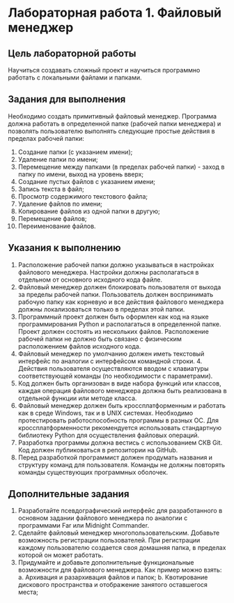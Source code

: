 # Лабораторная работа 1. Файловый менеджер
## Цель лабораторной работы
Научиться создавать сложный проект и научиться программно работать с локальными файлами и папками.
## Задания для выполнения
Необходимо создать примитивный файловый менеджер. Программа должна работать в определенной папке (рабочей папки менеджера) и позволять пользователю выполнять следующие простые действия в пределах рабочей папки:
1. Создание папки (с указанием имени);
2. Удаление папки по имени;
3. Перемещение между папками (в пределах рабочей папки) - заход в папку по имени, выход на уровень вверх;
4. Создание пустых файлов с указанием имени;
5. Запись текста в файл;
6. Просмотр содержимого текстового файла;
7. Удаление файлов по имени;
8. Копирование файлов из одной папки в другую;
9. Перемещение файлов;
10. Переименование файлов.
## Указания к выполнению
1. Расположение рабочей папки должно указываться в настройках файлового менеджера. Настройки должны располагаться в отдельном от основного исходного кода файле.
2. Файловый менеджер должен блокировать пользователя от выхода за пределы рабочей папки. Пользователь должен воспринимать рабочую папку как корневую и все действия файлового менеджера должны локализоваться только в пределах этой папки.
3. Программный проект должен быть оформлен как код на языке программирования Python и располагаться в определенной папке. Проект должен состоять из нескольких файлов. Расположение рабочей папки не должно быть связано с физическим расположением файлов исходного кода. 
4. Файловый менеджер по умолчанию должен иметь текстовый интерфейс по аналогии с интерфейсом командной строки. 4. Действия пользователя осуществляются вводом с клавиатуры соответствующей команды (по необходимости с параметрами).
5. Код должен быть организован в виде набора функций или классов, каждая операция файлового менеджера должна быть реализована в отдельной функции или методе класса.
6. Файловый менеджер должен быть кроссплатформенным и работать как в среде Windows, так и в UNIX системах. Необходимо протестировать работоспособность программы в разных ОС. Для кроссплатформенности рекомендуется использовать стандартную библиотеку Python для осуществления файловых операций.
7. Разработка программы должна вестись с использованием СКВ Git. Код должен публиковаться в репозитории на GitHub.
8. Перед разработкой программист должен продумать названия и структуру команд для пользователя. Команды не должны повторять команды существующих программных оболочек.
## Дополнительные задания
1. Разработайте псевдографический интерфейс для разработанного в основном задании файлового менеджера по аналогии с программами Far или Midnight Commander. 
2. Сделайте файловый менеджер многопользовательским. Добавьте возможность регистрации пользователей. При регистрации каждому пользователю создается своя домашняя папка, в пределах которой он может работать.
3. Придумайте и добавьте дополнительные функциональные возможности для файлового менеджера. Как пример можно взять:
   a. Архивация и разархивация файлов и папок;
   b. Квотирование дискового пространства и отображение занятого оставшегося места;
